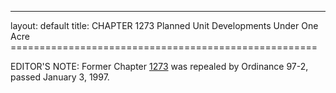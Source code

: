 ---
layout: default 
title: CHAPTER 1273 Planned Unit Developments Under One Acre =====================================================

EDITOR'S NOTE: Former Chapter [1273](54605092.html) was repealed by
Ordinance 97-2, passed January 3, 1997.
